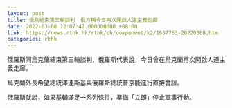 ```yaml
---
layout: post
title: 俄烏結束第三輪談判　俄方稱今日再次開啟人道主義走廊
date: 2022-03-08 12:07:47.000000000 +08:00
link: https://news.rthk.hk/rthk/ch/component/k2/1637763-20220308.htm
categories: rthk
---
```


俄羅斯同烏克蘭結束第三輪談判，俄羅斯代表說，今日會在烏克蘭再次開啟人道主義走廊。

烏克蘭外長希望總統澤連斯基與俄羅斯總統普京能進行直接會談。

俄羅斯就說，如果基輔滿足一系列條件，準備「立即」停止軍事行動。
